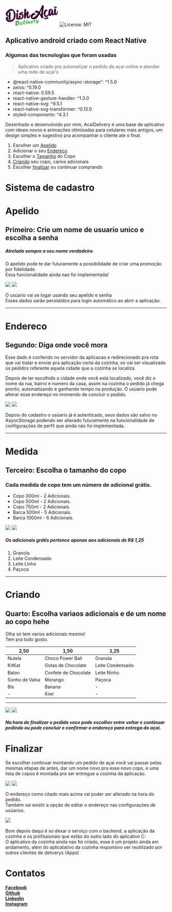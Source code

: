 
![AcaiDelivery](src/assets/LogoP.png)
![License: MIT](https://img.shields.io/badge/License-MIT-green.svg)

## Aplicativo android criado com React Native
### Algumas das tecnologias que foram usadas

> Aplicativo criado pra automatizar o pedido de açai online e atender uma rede de açai's

- @react-native-community/async-storage": ^1.5.0  
- axios: ^0.19.0  
- react-native: 0.59.5  
- react-native-gesture-handler: ^1.3.0  
- react-native-svg: ^9.5.1  
- react-native-svg-transformer: ^0.13.0  
- styled-components: ^4.3.1  


Desenhado e desenvolvido por mim, AcaiDelivery é uma base de aplicativo com ideais novos e animaçôes otimizadas para celulares mais antigos, um design simples e sugestivo pra acompanhar o cliente ate o final.

1. Escolher um  [Apelido](#Apelido)
1. Adicionar o seu [Endereco](#Endereco)
1. Escolher o [Tamanho](#Medida) do Copo
1. [Criando](#Criando) seu copo, carios adicionais
1. Escolher [finalizar](#Finalizar) ou continuar comprando

# Sistema de cadastro
# Apelido
## Primeiro: Crie um nome de usuario unico e escolha a senha
##### Atrelado sempre a seu nome verdadeiro
O apelido pode te dar futuramente a possibilidade de criar uma promoção por fidelidade.  
Essa funcionalidade ainda nao foi implementada!

<div>
  <img width="50%" src='assets/readme/CriarUsuario.gif' ></img>
  <img width="50%" src='assets/readme/CriandoSenha.gif' ></img>
</div>

O usúario vai se logar usando seu apelido e senha  
Esses dados sarão persistidos para login automático ao abrir a aplicação.
  
---
# Endereco
## Segundo: Diga onde você mora

Esse dado é conferido no servidor da aplicacao e redirecionado pra rota que vai tratar e enviar pra aplicação certa da cozinha, so vai ser visualizado os pedidos referente aquela cidade que a cozinha se localiza.  

Depois de ter escolhido a cidade onde você está localizado, você diz o nome da rua, bairro e numero da casa, assim na cozinha o pedido já chega pronto, automatizando e ganhando tempo na produção. O usúario pode alterar esse endereço no momendo de concluir o pedido.

<div>
  <img width="50%" src='assets/readme/PegarCidade.gif' ></img>
  <img width="50%" src='assets/readme/Endereco.gif' ></img>
</div>

Depois do cadastro o usúario já é autenticado, seus dados são salvo no AsyncStorage podendo ser alterado futuramente na funcionalidade de configurações de perfil que ainda não foi implementada.

---
# Medida
## Terceiro: Escolha o tamanho do copo
### Cada medida de copo tem um número de adicional grátis.

- Copo 300ml - 2 Adicionais.
- Copo 500ml - 2 Adicionais.
- Copo 750ml - 2 Adicionais.
- Barca 500ml - 5 Adicionais.
- Barca 1000ml - 6 Adicionais.

<div>
  <img width="50%" src='assets/readme/CopoAdcGratis.gif' ></img>
  <img width="50%" src='assets/readme/CopoAdcMaior1.gif' ></img>
</div>

##### Os adicionais grátis pertence apenas aos adicionais de R$ 1,25

1. Granola
1. Leite Condensado
1. Leite Linho
1. Paçoca

---
# Criando
## Quarto: Escolha variaos adicionais e de um nome ao copo hehe

Olha só tem varios adicionais mesmo!  
Tem pra todo gosto.

|       2,50      |         1,50          |        1,25       |
|        ---      |          ---          |         ---       |
| Nutela          | Choco Power Ball      | Granola           |
| KitKat          | Gotas de Chocolate    | Leite Condensado  |
| Baton           | Confete de Chocolate  | Leite Ninho       |
| Sonho de Valsa  | Morango               | Paçoca            |
| Bis             | Banana                | -                 |
| -               | Kiwi                  | -                 |
---
<div>
  <img width="50%" src='assets/readme/Adicionais.gif' ></img>
  <img width="50%" src='assets/readme/NomeCopo.gif' ></img>
</div>

##### Na hora de finalizar o pedido voce pode escolher entre voltar e continuar pedindo ou pode concluir e confirmar o endereço para entrega do açai.

# Finalizar
Se escolher continuar montando um pedido de açai você vai passar pelas mesmas etapas de antes, dar um nome novo pra esse novo copo, e uma lista de copos é montada pra ser entregue a cozinha da aplicação.

<div>
  <img width="50%" src='assets/readme/ContPedido.gif' ></img>
  <img width="50%" src='assets/readme/Finalizar.gif' ></img>
</div>

O endereço como citado mais acima vai poder ser alterado na hora do pedido.  
Também vai existir a opção de editar o endereço nas configurações de usúarios.

<div>
  <img width="50%" src='assets/readme/MudarEnde.gif' ></img>
  <imgwidth="38.2%" src='assets/readme/DelivStatus.png' ></img>
</div>

Bom depois daqui é so dexar o serviço com o backend, a aplicação da cozinha e os profissionais que estão do outro lado do aplicativo C:  
O aplicativo da cozinha ainda nao foi criado, esse é um projeto ainda em andamento, além do aplicatativo da cozinha responsivo ser reutilizado por outros clientes de deliverys (Apps)

# Contatos

[**Facebook**](facebook.com/BrunoFrancaM)  
[**Github**](github.com/Tesse-rato)  
[**Linkedin**](linkedin.com/in/bruno-frança-2799b1166)  
[**Instagram**](instagram.com/salve_franca/)

